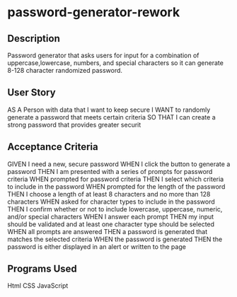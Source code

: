 # password-generator-rework

## Description
Password generator that asks users for input for a combination of uppercase,lowercase, numbers, and special characters so it can generate 8-128 character randomized password.

## User Story
AS A Person with data that I want to keep secure
I WANT to randomly generate a password that meets certain criteria
SO THAT I can create a strong password that provides greater securit

## Acceptance Criteria
GIVEN I need a new, secure password
WHEN I click the button to generate a password
THEN I am presented with a series of prompts for password criteria
WHEN prompted for password criteria
THEN I select which criteria to include in the password
WHEN prompted for the length of the password
THEN I choose a length of at least 8 characters and no more than 128 characters
WHEN asked for character types to include in the password
THEN I confirm whether or not to include lowercase, uppercase, numeric, and/or special characters
WHEN I answer each prompt
THEN my input should be validated and at least one character type should be selected
WHEN all prompts are answered
THEN a password is generated that matches the selected criteria
WHEN the password is generated
THEN the password is either displayed in an alert or written to the page

## Programs Used
Html
CSS
JavaScript